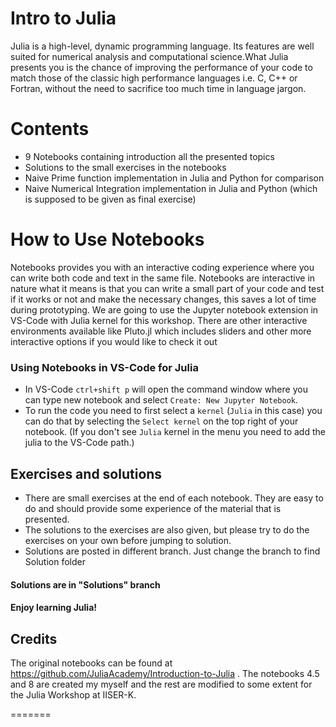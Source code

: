 # Intro to Julia
Julia is a high-level, dynamic programming language. Its features are well suited for numerical analysis and computational science.What Julia presents you is the chance of improving the performance of your code to match those of the classic high performance languages i.e. C, C++ or Fortran, without the need to sacrifice too much time in language jargon.

# Contents

- 9 Notebooks containing introduction all the presented topics
- Solutions to the small exercises in the notebooks
- Naive Prime function implementation in Julia and Python for comparison
- Naive Numerical Integration implementation in Julia and Python (which is supposed to be given as final exercise)

# How to Use Notebooks

Notebooks provides you with an interactive coding experience where you can write both code and text in the same file. Notebooks are interactive in nature what it means is that you can write a small part of your code and test if it works or not and make the necessary changes, this saves a lot of time during prototyping. We are going to use the Jupyter notebook extension in VS-Code with Julia kernel for this workshop. There are other interactive environments available like Pluto.jl which includes sliders and other more interactive options if you would like to check it out

### Using Notebooks in VS-Code for Julia
- In VS-Code `ctrl+shift p` will open the command window where you can type new notebook and select `Create: New Jupyter Notebook`.
- To run the code you need to first select a `kernel` (`Julia` in this case) you can do that by selecting the `Select kernel` on the top right of your notebook. (If you don't see `Julia` kernel in the menu you need to add the julia to the VS-Code path.)

## Exercises and solutions
- There are small exercises at the end of each notebook. They are easy to do and should provide some experience of the material that is presented.
- The solutions to the exercises are also given, but please try to do the exercises on your own before jumping to solution.
- Solutions are posted in different branch. Just change the branch to find Solution folder

#### Solutions are in "Solutions" branch

#### Enjoy learning Julia!


## Credits

The original notebooks can be found at https://github.com/JuliaAcademy/Introduction-to-Julia . The notebooks 4.5 and 8 are created my myself and the rest are modified to some extent for the Julia Workshop at IISER-K. 



=======
